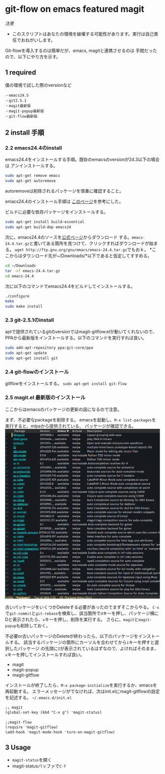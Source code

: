 # git-flow on emacs featured magit
*注意*

- このスクリプトはあなたの環境を破壊する可能性があります。実行は自己責任でおねがいします。


Git-flowを導入するのは簡単だが、emacs, magitと連携させるのは
手間だったので、以下にやり方を示す。
## 1 required
僕の環境で試した際のversionなど

	・emacs24.5
	・git2.5.1
	・magit最新版
	・magit-popup最新版
	・git-flow最新版

## 2 install 手順

### 2.2 emacs24.4のinstall
emacs24.4をインストールする手順。既存のemacsのversionが24.3以下の場合は
アンインストールする。

```sh
sudo apt-get remove emacs
sudo apt-get autoremove
```

autoremoveは削除されるパッケージを慎重に確認すること。

emacs24.4のインストール手順は
[このページ](http://ubuntuhandbook.org/index.php/2014/10/emacs-24-4-released-install-in-ubuntu-14-04/)を参考にした。

ビルドに必要な依存パッケージをインストールする。

```sh
sudo apt-get install build-essential
sudo apt-get build-dep emacs24
```

次に、emacs24.4のソースを[公式ページ](http://ftp.gnu.org/gnu/emacs/)からダウンロード
する。`emacs-24.4.tar.gz`と書いてある箇所を見つけて、クリックすればダウンロードが始まる。
`wget http://ftp.gnu.org/gnu/emacs/emacs-24.4.tar.gz`でもおｋ。
*ここからはダウンロード先が~/Downloads/*以下であると仮定してすすめる。

```sh
cd ~/Downloads
tar -xf emacs-24.4.tar.gz
cd emacs-24.4
```

次に以下のコマンドでemacs24.4をビルドしてインストールする。

```sh
./configure
make
sudo make install
```

### 2.3 git-2.5.1のinstall
aptで提供されているgitのversionではmagit-gitflow.elが動いてくれないので、
PPAから最新版をインストールする。以下のコマンドを実行すれば良い。

```sh
sudo add-apt-repository ppa:git-core/ppa  
sudo apt-get update  
sudo apt-get install git
```
### 2.4 git-flowのインストール
gitflowをインストールする。
`sudo apt-get install git-flow`
### 2.5 magit.el 最新版のインストール
ここからはemacsのパッケージの更新の話になるので注意。

まず、不必要なpackageを削除する。
emacsを起動し、`M-x list-packages`を実行すると、mlpaから提供されている、
パッケージが確認できる。
![pacakges](./fig/mlpa_packages_list.png)

古いパッケージをいくつかDeleteする必要があったのでまずそこからやる。
`C-s`で`git-commit`と`git-rebase`を検索し、該当箇所で`d`キーを押し、パッケージ横に
Dと表示されたら、`x`キーを押し、削除を実行する。
さらに、`magit`と`magit-popup`も削除しておく。

不必要or古いパッケージのDeleteが終わったら、以下のパッケージをインストールする。
該当するパッケージの箇所にカーソルを合わせてから`i`キーを押すと選択したパッケージ
の先頭に`I`が表示されているはずなので、よければそのまま、`x`キーを押してインストールすれば良い。

- magit
- magit-popup
- magit-gitflow

インストールが終了したら、`M-x package-initialize`を実行するか、emacsを再起動する。
エラーメッセージがでなければ、次はinit.elにmagit-gitflowの設定を記述する。
`~/.emacs.d/init.el`


	;; magit
	(global-set-key (kbd "C-x g") 'magit-status)

	;;magit-flow
	(require 'magit-gitflow)
	(add-hook 'magit-mode-hook 'turn-on-magit-gitflow)


## 3 Usage

- `magit-status`を開く
- magit-statusバッファで`C-f`















